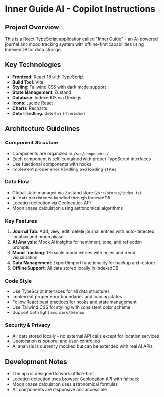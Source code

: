 <!-- Use this file to provide workspace-specific custom instructions to Copilot. For more details, visit https://code.visualstudio.com/docs/copilot/copilot-customization#_use-a-githubcopilotinstructionsmd-file -->

# Inner Guide AI - Copilot Instructions

## Project Overview
This is a React TypeScript application called "Inner Guide" - an AI-powered journal and mood tracking system with offline-first capabilities using IndexedDB for data storage.

## Key Technologies
- **Frontend**: React 18 with TypeScript
- **Build Tool**: Vite
- **Styling**: Tailwind CSS with dark mode support
- **State Management**: Zustand
- **Database**: IndexedDB via Dexie.js
- **Icons**: Lucide React
- **Charts**: Recharts
- **Date Handling**: date-fns (if needed)

## Architecture Guidelines

### Component Structure
- Components are organized in `/src/components/`
- Each component is self-contained with proper TypeScript interfaces
- Use functional components with hooks
- Implement proper error handling and loading states

### Data Flow
- Global state managed via Zustand store (`/src/stores/index.ts`)
- All data persistence handled through IndexedDB
- Location detection via Geolocation API
- Moon phase calculation using astronomical algorithms

### Key Features
1. **Journal Tab**: Add, view, edit, delete journal entries with auto-detected location and moon phase
2. **AI Analysis**: Mock AI insights for sentiment, tone, and reflection prompts
3. **Mood Tracking**: 1-5 scale mood entries with notes and trend visualization
4. **Data Management**: Export/import functionality for backup and restore
5. **Offline Support**: All data stored locally in IndexedDB

### Code Style
- Use TypeScript interfaces for all data structures
- Implement proper error boundaries and loading states
- Follow React best practices for hooks and state management
- Use Tailwind CSS for styling with consistent color scheme
- Support both light and dark themes

### Security & Privacy
- All data stored locally - no external API calls except for location services
- Geolocation is optional and user-controlled
- AI analysis is currently mocked but can be extended with real AI APIs

## Development Notes
- The app is designed to work offline-first
- Location detection uses browser Geolocation API with fallback
- Moon phase calculation uses astronomical formulas
- All components are responsive and accessible